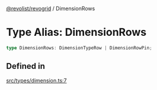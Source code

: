 [@revolist/revogrid](README.md) / DimensionRows

# Type Alias: DimensionRows

```ts
type DimensionRows: DimensionTypeRow | DimensionRowPin;
```

## Defined in

[src/types/dimension.ts:7](https://github.com/revolist/revogrid/blob/41a50f3812b438de1179c5db15e284c71422e9de/src/types/dimension.ts#L7)
